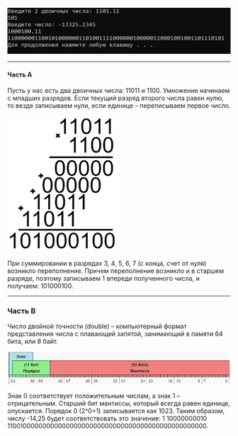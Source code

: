 ![](https://github.com/hexumee/BoITLabs/blob/main/screenshots/lab2.png?raw=true)

------------

#### Часть A
Пусть у нас есть два двоичных числа: 11011 и 1100. Умножение начинаем с младших разрядов. Если текущий разряд второго числа равен нулю, то везде записываем нули, если единице – переписываем первое число.

<img src="https://github.com/hexumee/BoITLabs/blob/main/screenshots/lab2_pic1.png?raw=true" width="250">

При суммировании в разрядах 3, 4, 5, 6, 7 (с конца, счет от нуля) возникло переполнение. Причем переполнение возникло и в старшем разряде, поэтому записываем 1 впереди полученного числа, и получаем: 101000100.

------------

### Часть B
Число двойной точности (double) – компьютерный формат представления числа с плавающей запятой, занимающий в памяти 64 бита, или 8 байт.

![](https://github.com/hexumee/BoITLabs/blob/main/screenshots/lab2_pic2.png?raw=true)

Знак 0 соответствует положительным числам, а знак 1 – отрицательным. Старший бит мантиссы, который всегда равен единице, опускается. Порядок 0 (2^0=1) записывается как 1023. Таким образом, числу -14,25 будет соответствовать это значение:
1 10000000010 1100100000000000000000000000000000000000000000000000.

